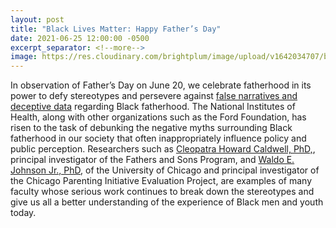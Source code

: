 ```yaml
---
layout: post
title: "Black Lives Matter: Happy Father’s Day"
date: 2021-06-25 12:00:00 -0500
excerpt_separator: <!--more-->
image: https://res.cloudinary.com/brightplum/image/upload/v1642034707/blm-stanford-archive/posts/fathers-day.jpg
---
```


In observation of Father’s Day on June 20, we celebrate fatherhood in its power to defy stereotypes and persevere against [false narratives and deceptive data][false-narratives] regarding Black fatherhood. <!--more--> The National Institutes of Health, along with other organizations such as the Ford Foundation, has risen to the task of debunking the negative myths surrounding Black fatherhood in our society that often inappropriately influence policy and public perception. Researchers such as [Cleopatra Howard Caldwell, PhD,][cleopatra-caldwell], principal investigator of the Fathers and Sons Program, and [Waldo E. Johnson Jr., PhD][waldo-johnson], of the University of Chicago and principal investigator of the Chicago Parenting Initiative Evaluation Project, are examples of many faculty whose serious work continues to break down the stereotypes and give us all a better understanding of the experience of Black men and youth today.

[false-narratives]: https://r20.rs6.net/tn.jsp?f=001TatiZWis3sZUkhjV6rH7O7qXsxicBsBsuoRPpta4ezc0IFRB_xXbnxTTmWuHm5zAVnm4EX7dwunm2SNUEvlTHxOlcWm3JWOEv0_3F0SyMaQXBegeJ1ZZB6-OHuQpWKt2OK7NZICO-_3SI1pdPf-edjbbHN0wRsRq67gaHqOEaPxsSY0VOuQSpYpKpSpXypsbZAoUoGGjcNzb3T0qiXaionFJBjOIQQwZJb5ffkk8zsA=&c=LiE6wqUsWQVWXlwb8qhs9OgVTsqjm0VA9h1mKx75wqyTS3sa-gBJnQ==&ch=-gEyPO04ppJCW-5jKnobaFvHfm6I5E2iIoNqF2Hy2llyU_XugQ5KBg==
[cleopatra-caldwell]: https://r20.rs6.net/tn.jsp?f=001TatiZWis3sZUkhjV6rH7O7qXsxicBsBsuoRPpta4ezc0IFRB_xXbnxTTmWuHm5zAUZJsuKunsr9GUFo6R1afcdk8QysFkArWV8RvNrqLwAqYS_Ov6hpEvYat_0RPPlUNLLpFnzVvvW61tXGLEgGTJRz0-pTvyVwjGEfsgqFVvtC9TiL1tjvnqveSsndCmhafdhHorhvgapg=&c=LiE6wqUsWQVWXlwb8qhs9OgVTsqjm0VA9h1mKx75wqyTS3sa-gBJnQ==&ch=-gEyPO04ppJCW-5jKnobaFvHfm6I5E2iIoNqF2Hy2llyU_XugQ5KBg==
[waldo-johnson]: https://r20.rs6.net/tn.jsp?f=001TatiZWis3sZUkhjV6rH7O7qXsxicBsBsuoRPpta4ezc0IFRB_xXbnxTTmWuHm5zAl2rpwh91SLV1L1ZsaA1HVqVwlgieF-9DUJTgw2mnxs-_bbAYq3hcufJbDNAqD1afXXah2T__-JRO-Dd9iLCf5nsryDjHZlUDFMZbrom_5Msw_kys8NetC4Vu_9XGnb0y&c=LiE6wqUsWQVWXlwb8qhs9OgVTsqjm0VA9h1mKx75wqyTS3sa-gBJnQ==&ch=-gEyPO04ppJCW-5jKnobaFvHfm6I5E2iIoNqF2Hy2llyU_XugQ5KBg==
